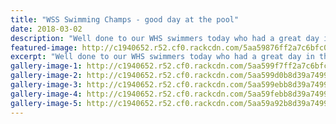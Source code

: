 ```yaml
---
title: "WSS Swimming Champs - good day at the pool"
date: 2018-03-02
description: "Well done to our WHS swimmers today who had a great day in the pool at the WSS Champs..."
featured-image: http://c1940652.r52.cf0.rackcdn.com/5aa59876ff2a7c6bfc000ab0/front-page.jpg
excerpt: "Well done to our WHS swimmers today who had a great day in the pool at the WSS Champs."
gallery-image-1: http://c1940652.r52.cf0.rackcdn.com/5aa599f7ff2a7c6bfc000ab6/4.jpg
gallery-image-2: http://c1940652.r52.cf0.rackcdn.com/5aa599d0b8d39a7499000ad5/1.jpg
gallery-image-3: http://c1940652.r52.cf0.rackcdn.com/5aa599ebb8d39a7499000ad7/3.jpg
gallery-image-4: http://c1940652.r52.cf0.rackcdn.com/5aa59febb8d39a7499000aef/28576659_944292389053201_6960929633512456192_o.jpg
gallery-image-5: http://c1940652.r52.cf0.rackcdn.com/5aa59a92b8d39a7499000ae1/28471442_944293452386428_4371092602024361984_o.jpg
---
```

